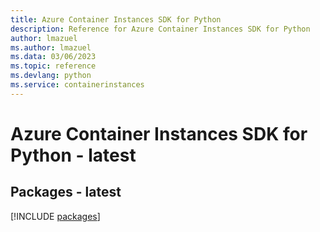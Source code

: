 ```yaml
---
title: Azure Container Instances SDK for Python
description: Reference for Azure Container Instances SDK for Python
author: lmazuel
ms.author: lmazuel
ms.data: 03/06/2023
ms.topic: reference
ms.devlang: python
ms.service: containerinstances
---
```

# Azure Container Instances SDK for Python - latest
## Packages - latest
[!INCLUDE [packages](container-instances-index.md)]